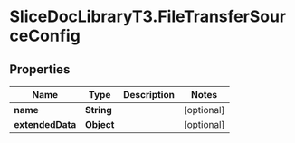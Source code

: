 # SliceDocLibraryT3.FileTransferSourceConfig

## Properties

Name | Type | Description | Notes
------------ | ------------- | ------------- | -------------
**name** | **String** |  | [optional] 
**extendedData** | **Object** |  | [optional] 


